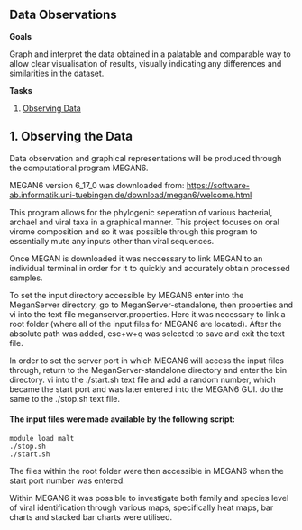 ## Data Observations

**Goals**

Graph and interpret the data obtained in a palatable and comparable way to allow clear visualisation of results, visually indicating any differences and similarities in the dataset.

**Tasks**

 1. [Observing Data](https://github.com/darcey-watson/Viral-Content-Project/blob/master/3.%20Data%20Observations.md#1-observing-the-data)

## 1. Observing the Data

Data observation and graphical representations will be produced through the computational program MEGAN6.

MEGAN6 version 6_17_0 was downloaded from: https://software-ab.informatik.uni-tuebingen.de/download/megan6/welcome.html

This program allows for the phylogenic seperation of various bacterial, archael and viral taxa in a graphical manner. This project focuses on oral virome composition and so it was possible through this program to essentially mute any inputs other than viral sequences. 

Once MEGAN is downloaded it was neccessary to link MEGAN to an individual terminal in order for it to quickly and accurately obtain processed samples. 

To set the input directory accessible by MEGAN6 enter into the MeganServer directory, go to MeganServer-standalone, then properties and vi into the text file meganserver.properties. Here it was necessary to link  a root folder (where all of the input files for MEGAN6 are located). After the absolute path was added, esc+w+q was selected to save and exit the text file.

In order to set the server port in which MEGAN6 will access the input files through, return to the MeganServer-standalone directory and enter the bin directory. vi into the ./start.sh text file and add a random number, which became the start port and was later entered into the MEGAN6 GUI. do the same to the ./stop.sh text file. 
#### The input files were made available by the following script:

    module load malt
    ./stop.sh
    ./start.sh
    
 The files within the root folder were then accessible in MEGAN6 when the start port number was entered. 
 
 Within MEGAN6 it was possible to investigate both family and species level of viral identification through various maps, specifically heat maps, bar charts and stacked bar charts were utilised. 
